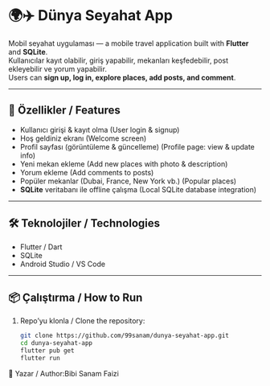 # 🌍✈️ Dünya Seyahat App

Mobil seyahat uygulaması — a mobile travel application built with **Flutter** and **SQLite**.  
Kullanıcılar kayıt olabilir, giriş yapabilir, mekanları keşfedebilir, post ekleyebilir ve yorum yapabilir.  
Users can **sign up, log in, explore places, add posts, and comment**.  

---

## 🚀 Özellikler / Features
- Kullanıcı girişi & kayıt olma (User login & signup)
- Hoş geldiniz ekranı (Welcome screen)
- Profil sayfası (görüntüleme & güncelleme) (Profile page: view & update info)
- Yeni mekan ekleme (Add new places with photo & description)
- Yorum ekleme (Add comments to posts)
- Popüler mekanlar (Dubai, France, New York vb.) (Popular places)
- **SQLite** veritabanı ile offline çalışma (Local SQLite database integration)

---

## 🛠️ Teknolojiler / Technologies
- Flutter / Dart  
- SQLite  
- Android Studio / VS Code  

---

## 📦 Çalıştırma / How to Run
1. Repo’yu klonla / Clone the repository:
   ```bash
   git clone https://github.com/99sanam/dunya-seyahat-app.git
   cd dunya-seyahat-app
   flutter pub get
   flutter run


👤 Yazar / Author:Bibi Sanam Faizi
